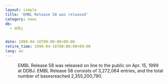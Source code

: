 ```yaml
---
layout: simple
title: 'EMBL Release 58 was released'
category: news
db:
  - ddbj


date: 1999-04-16T00:00:00+09:00
retire_time: 1999-04-16T00:00:00+09:00
lang: en
---
```


<dd>EMBL Release 58 was released on line to the public on Apr. 15, 1999 at DDBJ. EMBL Release 58 consists of 3,272,064 entries, and the total number of basesreached 2,355,200,790.</dd>
